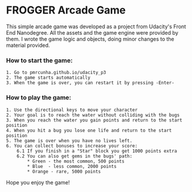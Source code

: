 FROGGER Arcade Game
===============================

This simple arcade game was developed as a project from Udacity's Front End Nanodegree. All the assets and the game engine were provided by them. I wrote the game logic and objects, doing minor changes to the material provided.


### How to start the game:

	1. Go to pmrcunha.github.io/udacity_p3
	2. The game starts automatically
	3. When the game is over, you can restart it by pressing -Enter-

### How to play the game:

	1. Use the directional keys to move your character
	2. Your goal is to reach the water without colliding with the bugs
	3. When you reach the water you gain points and return to the start position
	4. When you hit a bug you lose one life and return to the start position
	5. The game is over when you have no lives left.
	6. You can collect bonuses to increase your score:
		6.1 If you finish in a "Star" block you get 1000 points extra
		6.2 You can also get gems in the bugs' path:
			* Green - the most common, 500 points
			* Blue  - less common, 2000 points
			* Orange - rare, 5000 points

Hope you enjoy the game!